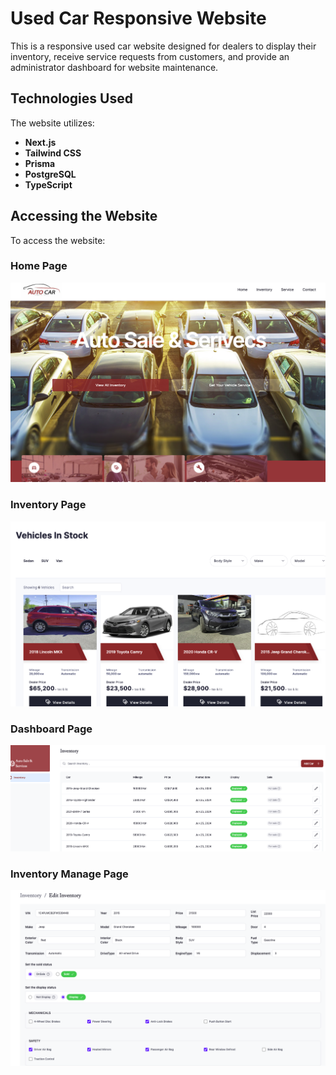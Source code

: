 # Used Car Responsive Website

This is a responsive used car website designed for dealers to display their inventory, receive service requests from customers, and provide an administrator dashboard for website maintenance.

## Technologies Used

The website utilizes:

- **Next.js**
- **Tailwind CSS**
- **Prisma**
- **PostgreSQL**
- **TypeScript**

## Accessing the Website

To access the website:

### Home Page
![Home Page](/imgForReadme/image.png)

### Inventory Page
![Inventory Page](/imgForReadme/image-1.png)

### Dashboard Page
![Dashboard Page](/imgForReadme/image-2.png)

### Inventory Manage Page
![Inventory Manage Page](/imgForReadme/image-3.png)
